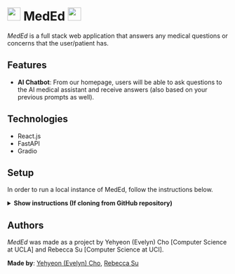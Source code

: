 # <img src="./frontend/MedEd_logo.png" width=30px> MedEd <img src="./frontend/MedEd_logo.png" width=30px>
_MedEd_ is a full stack web application that answers any medical questions or concerns that the user/patient has.

## Features

- **AI Chatbot**: From our homepage, users will be able to ask questions to the AI medical assistant and receive answers (also based on your previous prompts as well).

## Technologies
- React.js
- FastAPI
- Gradio

## Setup
In order to run a local instance of MedEd, follow the instructions below.

<details><summary><b>Show instructions (If cloning from GitHub repository)</b></summary>

1. Create a new directory and startup a virtual environment

```shell
mkdir webapp
cd webapp
python3 -m venv gradio-env
source gradio-venv/bin/activate
```

2. Clone this repository and change into its directory

```shell
git clone https://github.com/ycho1908/MedEd.git
```

3. Install dependencies

```shell
pip install -r MedEd/requirements.txt
pip install --upgrade pip

pip install gradio_client fastapi uvicorn   // for backend
```

4. If you would want the '.env' file, please reach out to us. Download `.env` file after you have received them into the `webapp/MedEd` directory
  
5. Run the backend server
```shell
uvicorn main:app --reload
```

7. In a separate terminal, run the webapp!
```shell
cd webapp
cd MedEd/frontend
npm -f install
npm start
```

9. Go to http://127.0.0.1:3000/ in a browser to view the project

</details>

## Authors
_MedEd_ was made as a project by Yehyeon (Evelyn) Cho [Computer Science at UCLA] and Rebecca Su [Computer Science at UCI]. 


**Made by**: [Yehyeon (Evelyn) Cho](mailto:yehyeoncho@gmail.com), [Rebecca Su](rcsu@uci.edu)

